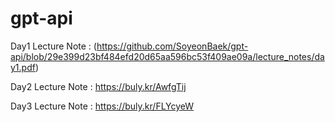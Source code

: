 # gpt-api

Day1 Lecture Note : (https://github.com/SoyeonBaek/gpt-api/blob/29e399d23bf484efd20d65aa596bc53f409ae09a/lecture_notes/day1.pdf)

Day2 Lecture Note : https://buly.kr/AwfgTij 

Day3 Lecture Note : https://buly.kr/FLYcyeW
